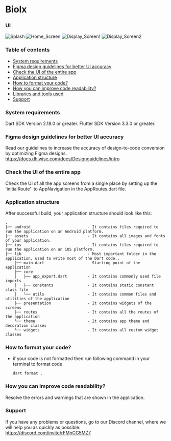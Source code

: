 
# Biolx

### **UI**

![Splash](https://github.com/Varun-K34/Biolx-Biomedical-Named-Entity-Recognition-System/assets/85250850/6c28dc36-fce0-473a-b362-7c53bcf63d05)
![Home_Screen](https://github.com/Varun-K34/Biolx-Biomedical-Named-Entity-Recognition-System/assets/85250850/72e8dbc8-42ca-41fb-adf7-fe6e6a8916f0)
![Display_Screen1](https://github.com/Varun-K34/Biolx-Biomedical-Named-Entity-Recognition-System/assets/85250850/b3d67286-145c-42b8-8468-d1a038c4b198)
![Display_Screen2](https://github.com/Varun-K34/Biolx-Biomedical-Named-Entity-Recognition-System/assets/85250850/4b1aaf08-7e72-439f-8891-cd7899bb726e)





### Table of contents
- [System requirements](#system-requirements)
- [Figma design guidelines for better UI accuracy](#figma-design-guideline-for-better-accuracy)
- [Check the UI of the entire app](#app-navigations)
- [Application structure](#project-structure)
- [How to format your code?](#how-you-can-do-code-formatting)
- [How you can improve code readability?](#how-you-can-improve-the-readability-of-code)
- [Libraries and tools used](#libraries-and-tools-used)
- [Support](#support)

### System requirements

Dart SDK Version 2.18.0 or greater.
Flutter SDK Version 3.3.0 or greater.

### Figma design guidelines for better UI accuracy

Read our guidelines to increase the accuracy of design-to-code conversion by optimizing Figma designs.
https://docs.dhiwise.com/docs/Designguidelines/intro

### Check the UI of the entire app

Check the UI of all the app screens from a single place by setting up the 'initialRoute'  to AppNavigation in the AppRoutes.dart file.

### Application structure
After successful build, your application structure should look like this:
                    
```
.
├── android                         - It contains files required to run the application on an Android platform.
├── assets                          - It contains all images and fonts of your application.
├── ios                             - It contains files required to run the application on an iOS platform.
├── lib                             - Most important folder in the application, used to write most of the Dart code..
    ├── main.dart                   - Starting point of the application
    ├── core
    │   ├── app_export.dart         - It contains commonly used file imports
    │   ├── constants               - It contains static constant class file
    │   └── utils                   - It contains common files and utilities of the application
    ├── presentation                - It contains widgets of the screens
    ├── routes                      - It contains all the routes of the application
    └── theme                       - It contains app theme and decoration classes
    └── widgets                     - It contains all custom widget classes
```
### How to format your code?

- if your code is not formatted then run following command in your terminal to format code
  ```
  dart format .
  ```

### How you can improve code readability?

Resolve the errors and warnings that are shown in the application.

### Support

If you have any problems or questions, go to our Discord channel, where we will help you as quickly as possible: https://discord.com/invite/rFMnCG5MZ7
